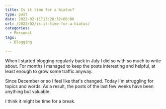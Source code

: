```yaml
---
title: Is it time for a hiatus?
type: post
date: 2022-02-11T13:28:32+00:00
url: /2022/02/is-it-time-for-a-hiatus/
categories:
  - Personal
tags:
  - Blogging

---
```

When I started blogging regularly back in July I did so with so much to write about. For months I managed to keep the posts interesting and helpful, at least enough to grow some traffic anyway.

Since December or so I feel like that's changed. Today I'm struggling for topics and words. As a result, the posts of the last few weeks have been anything but valuable.

I think it might be time for a break.